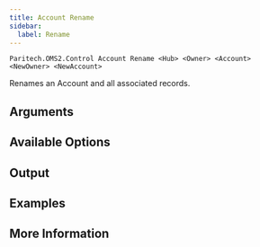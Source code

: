 ```yaml
---
title: Account Rename
sidebar:
  label: Rename
---
```


`Paritech.OMS2.Control Account Rename <Hub> <Owner> <Account> <NewOwner> <NewAccount>`

Renames an Account and all associated records.

## Arguments

## Available Options

## Output

## Examples

## More Information

